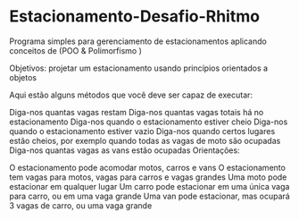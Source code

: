 # Estacionamento-Desafio-Rhitmo
Programa simples para gerenciamento de estacionamentos aplicando conceitos de (POO  &amp; Polimorfismo )

Objetivos: projetar um estacionamento usando princípios orientados a objetos

Aqui estão alguns métodos que você deve ser capaz de executar:

Diga-nos quantas vagas restam
Diga-nos quantas vagas totais há no estacionamento
Diga-nos quando o estacionamento estiver cheio
Diga-nos quando o estacionamento estiver vazio
Diga-nos quando certos lugares estão cheios, por exemplo quando todas as vagas de moto são ocupadas
Diga-nos quantas vagas as vans estão ocupadas
Orientações:

O estacionamento pode acomodar motos, carros e vans
O estacionamento tem vagas para motos, vagas para carros e vagas grandes
Uma moto pode estacionar em qualquer lugar
Um carro pode estacionar em uma única vaga para carro, ou em uma vaga grande
Uma van pode estacionar, mas ocupará 3 vagas de carro, ou uma vaga grande
